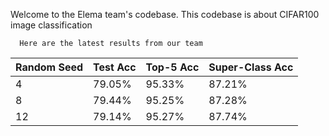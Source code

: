 Welcome to the Elema team's codebase. This codebase is about CIFAR100 image classification

      Here are the latest results from our team
| Random Seed | Test Acc | Top-5 Acc | Super-Class Acc |
|-------------|----------|-----------|-----------------|
| 4           | 79.05%   | 95.33%    | 87.21%          |
| 8           | 79.44%   | 95.25%    | 87.28%          |
| 12          | 79.14%   | 95.27%    | 87.74%          |
